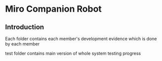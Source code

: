 # Miro Companion Robot

## Introduction

Each folder contains each member's development evidence which is done by each member

test folder contains main version of whole system testing progress
